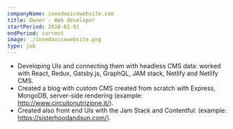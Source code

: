 ```yaml
---
companyName: ineedanicewebsite.com
title: Owner - Web developer
startPeriod: 2018-01-01
endPeriod: current
image: ./innedanicewebsite.png
type: job
---
```


- Developing UIs and connecting them with headless CMS data: worked with React, Redux, Gatsby.js, GraphQL, JAM
  stack, Netlify and Netlify CMS.
- Created a blog with custom CMS created from scratch with Express, MongoDB, server-side rendering (example:
  http://www.circuitonutrizione.it/).
- Created also front end UIs with the Jam Stack and Contentful: (example: https://sisterhoodandsun.com/).
